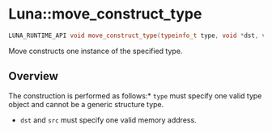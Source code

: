 # Luna::move_construct_type

```c++
LUNA_RUNTIME_API void move_construct_type(typeinfo_t type, void *dst, void *src)
```

Move constructs one instance of the specified type. 

## Overview
The construction is performed as follows:* `type` must specify one valid type object and cannot be a generic structure type.

* `dst` and `src` must specify one valid memory address. 

